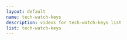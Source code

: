 ```yaml
--- 
layout: default
name: tech-watch-keys
description: videos for tech-watch-keys list
list: tech-watch-keys
---
```


<div class="player">
<div id="player"><!-- "https://www.youtube.com/watch?v={{site.data.lists[page.list][0]}}" --></div>
</div>

